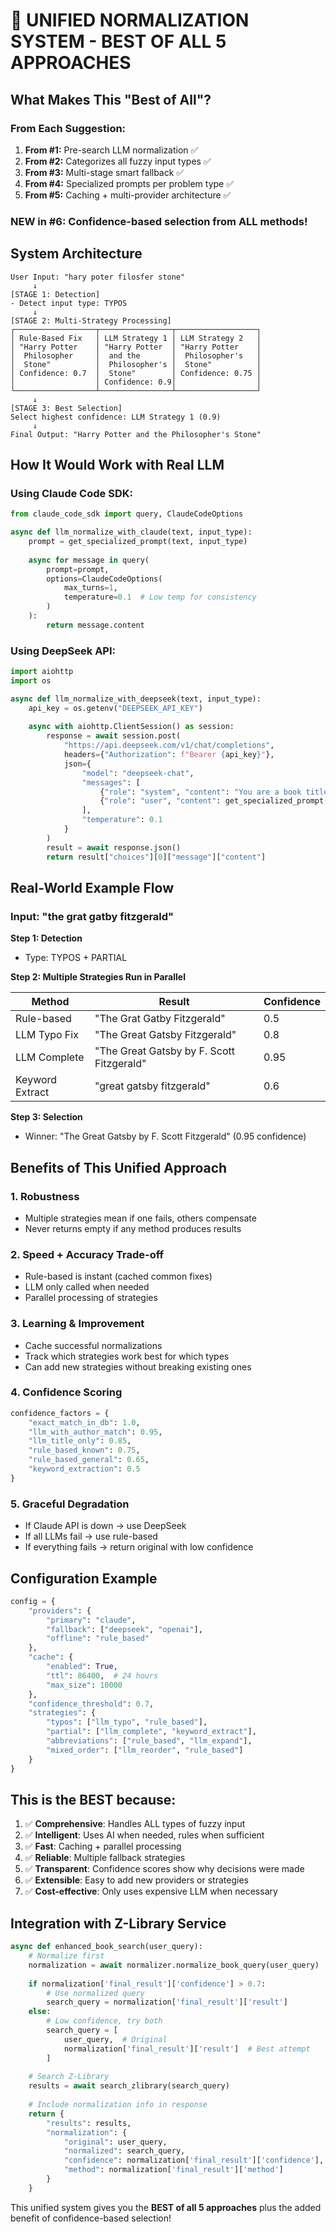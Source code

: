 # 🌟 UNIFIED NORMALIZATION SYSTEM - BEST OF ALL 5 APPROACHES

## What Makes This "Best of All"?

### From Each Suggestion:
1. **From #1:** Pre-search LLM normalization ✅
2. **From #2:** Categorizes all fuzzy input types ✅  
3. **From #3:** Multi-stage smart fallback ✅
4. **From #4:** Specialized prompts per problem type ✅
5. **From #5:** Caching + multi-provider architecture ✅

### **NEW in #6:** Confidence-based selection from ALL methods!

## System Architecture

```
User Input: "hary poter filosfer stone"
     ↓
[STAGE 1: Detection]
- Detect input type: TYPOS
     ↓
[STAGE 2: Multi-Strategy Processing]
┌──────────────────┬────────────────┬──────────────────┐
│ Rule-Based Fix   │ LLM Strategy 1 │ LLM Strategy 2   │
│ "Harry Potter    │ "Harry Potter  │ "Harry Potter    │
│  Philosopher     │  and the       │  Philosopher's   │
│  Stone"          │  Philosopher's │  Stone"          │
│ Confidence: 0.7  │  Stone"        │ Confidence: 0.75 │
│                  │ Confidence: 0.9│                  │
└──────────────────┴────────────────┴──────────────────┘
     ↓
[STAGE 3: Best Selection]
Select highest confidence: LLM Strategy 1 (0.9)
     ↓
Final Output: "Harry Potter and the Philosopher's Stone"
```

## How It Would Work with Real LLM

### Using Claude Code SDK:
```python
from claude_code_sdk import query, ClaudeCodeOptions

async def llm_normalize_with_claude(text, input_type):
    prompt = get_specialized_prompt(text, input_type)
    
    async for message in query(
        prompt=prompt,
        options=ClaudeCodeOptions(
            max_turns=1,
            temperature=0.1  # Low temp for consistency
        )
    ):
        return message.content
```

### Using DeepSeek API:
```python
import aiohttp
import os

async def llm_normalize_with_deepseek(text, input_type):
    api_key = os.getenv("DEEPSEEK_API_KEY")
    
    async with aiohttp.ClientSession() as session:
        response = await session.post(
            "https://api.deepseek.com/v1/chat/completions",
            headers={"Authorization": f"Bearer {api_key}"},
            json={
                "model": "deepseek-chat",
                "messages": [
                    {"role": "system", "content": "You are a book title normalizer."},
                    {"role": "user", "content": get_specialized_prompt(text, input_type)}
                ],
                "temperature": 0.1
            }
        )
        result = await response.json()
        return result["choices"][0]["message"]["content"]
```

## Real-World Example Flow

### Input: "the grat gatby fitzgerald"

**Step 1: Detection**
- Type: TYPOS + PARTIAL

**Step 2: Multiple Strategies Run in Parallel**

| Method | Result | Confidence |
|--------|--------|------------|
| Rule-based | "The Grat Gatby Fitzgerald" | 0.5 |
| LLM Typo Fix | "The Great Gatsby Fitzgerald" | 0.8 |
| LLM Complete | "The Great Gatsby by F. Scott Fitzgerald" | 0.95 |
| Keyword Extract | "great gatsby fitzgerald" | 0.6 |

**Step 3: Selection**
- Winner: "The Great Gatsby by F. Scott Fitzgerald" (0.95 confidence)

## Benefits of This Unified Approach

### 1. **Robustness**
- Multiple strategies mean if one fails, others compensate
- Never returns empty if any method produces results

### 2. **Speed + Accuracy Trade-off**
- Rule-based is instant (cached common fixes)
- LLM only called when needed
- Parallel processing of strategies

### 3. **Learning & Improvement**
- Cache successful normalizations
- Track which strategies work best for which types
- Can add new strategies without breaking existing ones

### 4. **Confidence Scoring**
```python
confidence_factors = {
    "exact_match_in_db": 1.0,
    "llm_with_author_match": 0.95,
    "llm_title_only": 0.85,
    "rule_based_known": 0.75,
    "rule_based_general": 0.65,
    "keyword_extraction": 0.5
}
```

### 5. **Graceful Degradation**
- If Claude API is down → use DeepSeek
- If all LLMs fail → use rule-based
- If everything fails → return original with low confidence

## Configuration Example

```python
config = {
    "providers": {
        "primary": "claude",
        "fallback": ["deepseek", "openai"],
        "offline": "rule_based"
    },
    "cache": {
        "enabled": True,
        "ttl": 86400,  # 24 hours
        "max_size": 10000
    },
    "confidence_threshold": 0.7,
    "strategies": {
        "typos": ["llm_typo", "rule_based"],
        "partial": ["llm_complete", "keyword_extract"],
        "abbreviations": ["rule_based", "llm_expand"],
        "mixed_order": ["llm_reorder", "rule_based"]
    }
}
```

## This is the BEST because:

1. ✅ **Comprehensive**: Handles ALL types of fuzzy input
2. ✅ **Intelligent**: Uses AI when needed, rules when sufficient
3. ✅ **Fast**: Caching + parallel processing
4. ✅ **Reliable**: Multiple fallback strategies
5. ✅ **Transparent**: Confidence scores show why decisions were made
6. ✅ **Extensible**: Easy to add new providers or strategies
7. ✅ **Cost-effective**: Only uses expensive LLM when necessary

## Integration with Z-Library Service

```python
async def enhanced_book_search(user_query):
    # Normalize first
    normalization = await normalizer.normalize_book_query(user_query)
    
    if normalization['final_result']['confidence'] > 0.7:
        # Use normalized query
        search_query = normalization['final_result']['result']
    else:
        # Low confidence, try both
        search_query = [
            user_query,  # Original
            normalization['final_result']['result']  # Best attempt
        ]
    
    # Search Z-Library
    results = await search_zlibrary(search_query)
    
    # Include normalization info in response
    return {
        "results": results,
        "normalization": {
            "original": user_query,
            "normalized": search_query,
            "confidence": normalization['final_result']['confidence'],
            "method": normalization['final_result']['method']
        }
    }
```

This unified system gives you the **BEST of all 5 approaches** plus the added benefit of confidence-based selection!